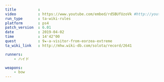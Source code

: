 ```yaml
---
title          :
video          : https://www.youtube.com/embed/rd5BUfUzoVk #http://youtu.be/rd5BUfUzoVk
run_type       : ta-wiki-rules
platform       : ps4
patch_version  : 6.01
date           : 2019-04-02
time           : 14'42"00
quest          : 9★-a-visitor-from-eorzea-extreme
ta_wiki_link   : http://mhw.wiki-db.com/solota/record/2641

runners:
    - ハイド

weapons:
    - bow
---
```

